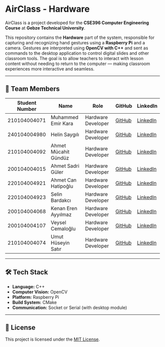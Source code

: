# AirClass - Hardware

AirClass is a project developed for the **CSE396 Computer Engineering Course** at **Gebze Technical University**.

This repository contains the **Hardware** part of the system, responsible for capturing and recognizing hand gestures using a **Raspberry Pi** and a camera. Gestures are interpreted using **OpenCV with C++** and sent as commands to the desktop application to control digital slides and other classroom tools. The goal is to allow teachers to interact with lesson content without needing to return to the computer — making classroom experiences more interactive and seamless.

---

## 👥 Team Members

| Student Number  | Name                    | Role               | GitHub | LinkedIn |
|-----------------|-------------------------|--------------------|--------|----------|
| 210104004071    | Muhammed Emir Kara      | Hardware Developer | [GitHub](https://github.com/emirgit) | [LinkedIn](https://www.linkedin.com/in/muhammed-emir-kara-787605251/) |
| 240104004980    | Helin Saygılı           | Hardware Developer | [GitHub](#) | [LinkedIn](#) |
| 210104004092    | Ahmet Mücahit Gündüz    | Hardware Developer | [GitHub](https://github.com/agunduz42) | [LinkedIn](https://www.linkedin.com/in/agunduz42/) |
| 200104004015    | Ahmet Sadri Güler       | Hardware Developer | [GitHub](#) | [LinkedIn](#) |
| 220104004921    | Ahmet Can Hatipoğlu     | Hardware Developer | [GitHub](#) | [LinkedIn](#) |
| 220104004923    | Selin Bardakcı          | Hardware Developer | [GitHub](#) | [LinkedIn](#) |
| 200104004068    | Kenan Eren Ayyılmaz     | Hardware Developer | [GitHub](https://github.com/Erenayyilmaz) | [LinkedIn](https://www.linkedin.com/in/kenanerenayyilmaz/) |
| 200104004107    | Veysel Cemaloğlu        | Hardware Developer | [GitHub](https://github.com/veyselcmlgl) | [LinkedIn](https://www.linkedin.com/in/veyselcmlgl/) |
| 210104004074    | Umut Hüseyin Satır      | Hardware Developer | [GitHub](#) | [LinkedIn](#) |

---

## 🛠️ Tech Stack

- **Language:** C++
- **Computer Vision:** OpenCV
- **Platform:** Raspberry Pi
- **Build System:** CMake
- **Communication:** Socket or Serial (with desktop module)

---

## 📄 License

This project is licensed under the [MIT License](LICENSE).
